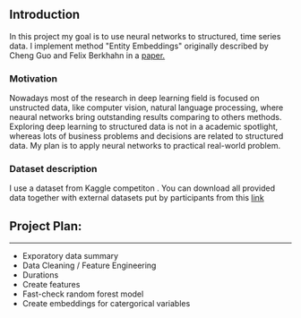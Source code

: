 ## Introduction

In this project my goal is to use neural networks to structured, time series data. I implement method "Entity Embeddings" originally described by Cheng Guo and Felix Berkhahn in a [paper.](https://arxiv.org/abs/1604.06737)

### Motivation

Nowadays most of the research in deep learning field is focused on unstructed data, like computer vision, natural language processing, where neaural networks bring outstanding results comparing to others methods. Exploring deep learning to structured data is not in a academic spotlight, whereas lots of business problems and decisions are related to structured data. My plan is to apply neural networks to practical real-world problem.



### Dataset description

I use a dataset from Kaggle competiton . You can download all provided data together with external datasets put by participants from this [link](http://files.fast.ai/part2/lesson14/rossmann.tgz)

## Project Plan:
---
- Exporatory data summary
- Data Cleaning / Feature Engineering
- Durations
- Create features
- Fast-check random forest model
- Create embeddings for catergorical variables
